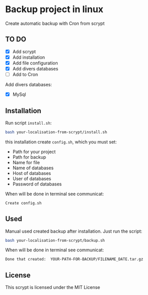 # Backup project in linux
Create automatic backup with Cron from scrypt

## TO DO

- [X] Add scrypt
- [X] Add installation
- [X] Add file configuration
- [X] Add divers databases
- [ ] Add to Cron

Add divers databases:
- [X] MySql
 
## Installation

Run script `install.sh`:

```bash
bash your-localisation-from-scrypt/install.sh
```

this installation create `config.sh`, which you must set:
* Path for your project
* Path for backup
* Name for file
* Name of databases
* Host of databases
* User of databases
* Password of databases

When will be done in terminal see communicat:

```bash
Create config.sh
```

## Used

Manual used created backup after installation. Just run the script:

```bash
bash your-localisation-from-scrypt/backup.sh
```

When will be done in terminal see communicat:

```bash
Done that created:  YOUR-PATH-FOR-BACKUP/FILENAME_DATE.tar.gz
```

## License
This scrypt is licensed under the MIT License